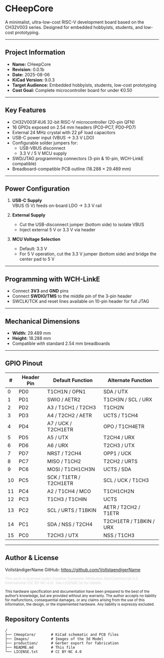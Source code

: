 # CHeepCore

A minimalist, ultra-low-cost RISC-V development board based on the CH32V003 series. Designed for embedded hobbyists, students, and low-cost prototyping.

---

## Project Information

- **Name:** CHeepCore  
- **Revision:** 0.0.1b  
- **Date:** 2025-08-06  
- **KiCad Version:** 9.0.3  
- **Target Audience:** Embedded hobbyists, students, low-cost prototyping  
- **Cost Goal:** Complete microcontroller board for under €0.50  

---

## Key Features

- CH32V003F4U6 32-bit RISC-V microcontroller (20-pin QFN)  
- 16 GPIOs exposed on 2.54 mm headers (PC0–PC7, PD0–PD7)  
- External 24 MHz crystal with 22 pF load capacitors  
- USB-C power input (VBUS → 3.3 V LDO)  
- Configurable solder jumpers for:  
  - USB-VBUS disconnect  
  - 3.3 V / 5 V MCU supply  
- SWD/JTAG programming connectors (3-pin & 10-pin, WCH-LinkE compatible)  
- Breadboard-compatible PCB outline (18.288 × 29.489 mm)  

---

## Power Configuration

1. **USB-C Supply**  
   VBUS (5 V) feeds on-board LDO → 3.3 V rail  

2. **External Supply**  
   - Cut the USB-disconnect jumper (bottom side) to isolate VBUS  
   - Inject external 5 V or 3.3 V via header  

3. **MCU Voltage Selection**  
   - Default: 3.3 V  
   - For 5 V operation, cut the 3.3 V jumper (bottom side) and bridge the center pad to 5 V  

---

## Programming with WCH-LinkE

- Connect **3V3** and **GND** pins  
- Connect **SWDIO/TMS** to the middle pin of the 3-pin header  
- SWCLK/TCK and reset lines available on 10-pin header for full JTAG  

---

## Mechanical Dimensions

- **Width:** 29.489 mm  
- **Height:** 18.288 mm  
- Compatible with standard 2.54 mm breadboards  

---

## GPIO Pinout

| #   | Header Pin | Default Function            | Alternate Function                 |
| --- | ---------- | --------------------------- | ---------------------------------- |
| 0   | PD0        | T1CH1N / OPN1               | SDA / UTX                          |
| 1   | PD1        | SWIO / AETR2                | T1CH3N / SCL / URX                 |
| 2   | PD2        | A3 / T1CH1 / T2CH3          | T1CH2N                             |
| 3   | PD3        | A4 / T2CH2 / AETR           | UCTS / T1CH4                       |
| 4   | PD4        | A7 / UCK / T2CH1ETR         | OPO / T1CH4ETR                     |
| 5   | PD5        | A5 / UTX                    | T2CH4 / URX                        |
| 6   | PD6        | A6 / URX                    | T2CH3 / UTX                        |
| 7   | PD7        | NRST / T2CH4                | OPP1 / UCK                         |
| 8   | PC7        | MISO / T1CH2                | T2CH2 / URTS                       |
| 9   | PC6        | MOSI / T1CH1CH3N            | UCTS / SDA                         |
| 10  | PC5        | SCK / T1ETR / T2CH1ETR      | SCL / UCK / T1CH3                  |
| 11  | PC4        | A2 / T1CH4 / MCO            | T1CH1CH2N                          |
| 12  | PC3        | T1CH3 / T1CHIN              | UCTS                               |
| 13  | PC2        | SCL / URTS / T1BKIN         | AETR / T2CH2 / T1ETR               |
| 14  | PC1        | SDA / NSS / T2CH4           | T2CH1ETR / T1BKIN / URX            |
| 15  | PC0        | T2CH3 / UTX                 | NSS / T1CH3                        |

---

## Author & License

   VollständigerName  GitHub: https://github.com/VollstaendigerName

   <small><span style="color:lightgrey;">
   This work is licensed under Creative Commons Attribution-NonCommercial 4.0 International (CC BY-NC 4.0). See LICENSE.txt for details.

   This hardware specification and documentation have been prepared to the best of the author’s knowledge, but are provided without any warranty. The author accepts no liability for malfunctions, consequential damages, or any claims arising from the use of this information, the design, or the implemented hardware. Any liability is expressly excluded.
   </span></small>

## Repository Contents

```text
/
├── CHeepCore/       # KiCad schematic and PCB files
├── Images/          # Images of the 3d Model
├── production/      # Gerber export for fabrication   
├── README.md        # This file  
└── LICENSE.txt      # CC BY-NC 4.0  

